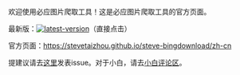 欢迎使用必应图片爬取工具！这是必应图片爬取工具的官方页面。

最新版：[![latest-version](https://img.shields.io/github/v/tag/SteveTaizhou/steve-bingdownload?include_prereleases&label=version)](https://github.com/SteveTaizhou/steve-bingdownload/releases/tag/v0.0.1-beta)（直接点击）

官方页面：<https://stevetaizhou.github.io/steve-bingdownload/zh-cn>

提建议请去[这里](https://github.com/SteveTaizhou/steve-bingdownload/issues/new/choose)发表issue。对于小白，请去[小白评论区](https://stevetaizhou.github.io/tools/bingdownl.html)。

